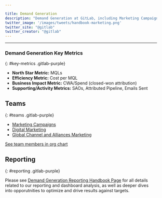 ```yaml
---

title: Demand Generation
description: "Demand Generation at GitLab, including Marketing Campaigns, Digital Marketing, and Partner & Channel Marketing."
twitter_image: '/images/tweets/handbook-marketing.png'
twitter_site: "@gitlab"
twitter_creator: "@gitlab"
---
```






---
### Demand Generation Key Metrics
{: #key-metrics .gitlab-purple}
- **North Star Metric:** MQLs
- **Efficiency Metric:** Cost per MQL
- **Business Impact Metric:** CWA/Spend (closed-won attribution)
- **Supporting/Activity Metrics:** SAOs, Attributed Pipeline, Emails Sent

## Teams
{: #teams .gitlab-purple}
- [Marketing Campaigns](https://about.gitlab.com/handbook/marketing/demand-generation/campaigns/)
- [Digital Marketing](https://about.gitlab.com/handbook/marketing/integrated-marketing/digital-strategy/)
- [Global Channel and Alliances Marketing](https://about.gitlab.com/handbook/marketing/channel-marketing/)

[See team members in org chart](https://comp-calculator.gitlab.net/org_chart)

## Reporting
{: #reporting .gitlab-purple}
<!-- DO NOT CHANGE THIS ANCHOR -->

Please see [Demand Generation Reporting Handbook Page](https://about.gitlab.com/handbook/marketing/demand-generation/reporting/) for all details related to our reporting and dashboard analysis, as well as deeper dives into opporutnities to optimize and drive results against targets.
